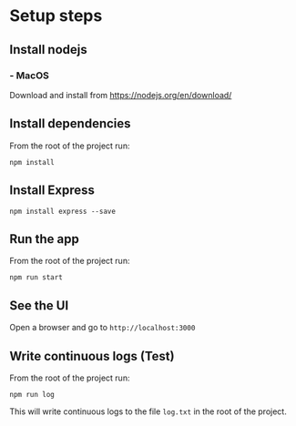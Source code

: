 # Setup steps


## Install nodejs

### - MacOS
Download and install from https://nodejs.org/en/download/

<!-- ### - Ubuntu/Linux
    curl -sL https://deb.nodesource.com/setup_18.x | sudo bash
    sudo apt install -y nodejs

### - Windows
Download and install from https://nodejs.org/en/download/ -->





## Install dependencies

From the root of the project run:

    npm install

## Install Express

    npm install express --save

## Run the app
From the root of the project run:

    npm run start

## See the UI
Open a browser and go to `http://localhost:3000`

## Write continuous logs (Test)
From the root of the project run:

    npm run log

This will write continuous logs to the file `log.txt` in the root of the project.

